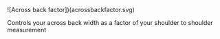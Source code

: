 
![Across back factor])(acrossbackfactor.svg)

Controls your across back width as a factor of your shoulder to shoulder measurement